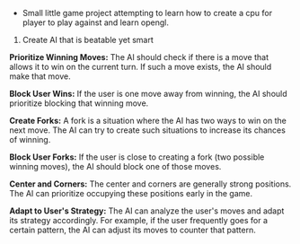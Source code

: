 - Small little game project attempting to learn how to create a cpu for player to play against and learn opengl.

1. Create AI that is beatable yet smart

**Prioritize Winning Moves:** The AI should check if there is a move that allows it to win on the current turn. If such a move exists, the AI should make that move.

**Block User Wins:** If the user is one move away from winning, the AI should prioritize blocking that winning move.

**Create Forks:** A fork is a situation where the AI has two ways to win on the next move. The AI can try to create such situations to increase its chances of winning.

**Block User Forks:** If the user is close to creating a fork (two possible winning moves), the AI should block one of those moves.

**Center and Corners:** The center and corners are generally strong positions. The AI can prioritize occupying these positions early in the game.

**Adapt to User's Strategy:** The AI can analyze the user's moves and adapt its strategy accordingly. For example, if the user frequently goes for a certain pattern, the AI can adjust its moves to counter that pattern.
